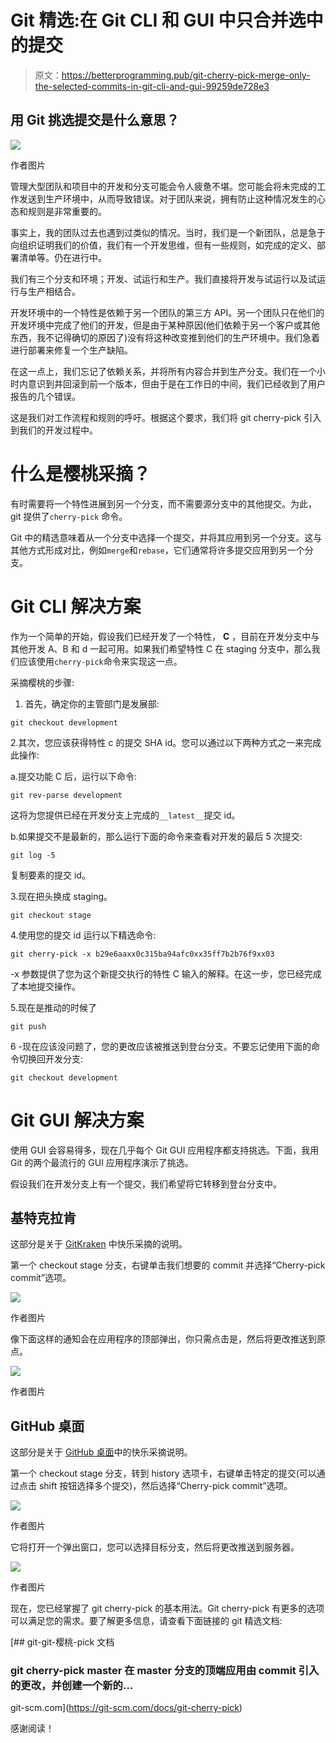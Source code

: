 # Git 精选:在 Git CLI 和 GUI 中只合并选中的提交

> 原文：<https://betterprogramming.pub/git-cherry-pick-merge-only-the-selected-commits-in-git-cli-and-gui-99259de728e3>

## 用 Git 挑选提交是什么意思？

![](img/2e2edf60b52586a6ea03d13ca4f875fb.png)

作者图片

管理大型团队和项目中的开发和分支可能会令人疲惫不堪。您可能会将未完成的工作发送到生产环境中，从而导致错误。对于团队来说，拥有防止这种情况发生的心态和规则是非常重要的。

事实上，我的团队过去也遇到过类似的情况。当时，我们是一个新团队，总是急于向组织证明我们的价值，我们有一个开发思维，但有一些规则，如完成的定义、部署清单等。仍在进行中。

我们有三个分支和环境；开发、试运行和生产。我们直接将开发与试运行以及试运行与生产相结合。

开发环境中的一个特性是依赖于另一个团队的第三方 API。另一个团队只在他们的开发环境中完成了他们的开发，但是由于某种原因(他们依赖于另一个客户或其他东西，我不记得确切的原因了)没有将这种改变推到他们的生产环境中。我们急着进行部署来修复一个生产缺陷。

在这一点上，我们忘记了依赖关系，并将所有内容合并到生产分支。我们在一个小时内意识到并回滚到前一个版本，但由于是在工作日的中间，我们已经收到了用户报告的几个错误。

这是我们对工作流程和规则的呼吁。根据这个要求，我们将 git cherry-pick 引入到我们的开发过程中。

# 什么是樱桃采摘？

有时需要将一个特性进展到另一个分支，而不需要源分支中的其他提交。为此，git 提供了`cherry-pick` 命令。

Git 中的精选意味着从一个分支中选择一个提交，并将其应用到另一个分支。这与其他方式形成对比，例如`merge`和`rebase`，它们通常将许多提交应用到另一个分支。

# Git CLI 解决方案

作为一个简单的开始，假设我们已经开发了一个特性， **C** ，目前在开发分支中与其他开发 A、B 和 d 一起可用。如果我们希望特性 C 在 staging 分支中，那么我们应该使用`cherry-pick`命令来实现这一点。

采摘樱桃的步骤:

1.  首先，确定你的主管部门是发展部:

```
git checkout development
```

2.其次，您应该获得特性 c 的提交 SHA id。您可以通过以下两种方式之一来完成此操作:

a.提交功能 C 后，运行以下命令:

```
git rev-parse development
```

这将为您提供已经在开发分支上完成的`__latest__`提交 id。

b.如果提交不是最新的，那么运行下面的命令来查看对开发的最后 5 次提交:

```
git log -5
```

复制要素的提交 id。

3.现在把头换成 staging。

```
git checkout stage
```

4.使用您的提交 id 运行以下精选命令:

```
git cherry-pick -x b29e6aaxx0c315ba94afc0xx35ff7b2b76f9xx03
```

-x 参数提供了您为这个新提交执行的特性 C 输入的解释。在这一步，您已经完成了本地提交操作。

5.现在是推动的时候了

```
git push
```

6 -现在应该没问题了，您的更改应该被推送到登台分支。不要忘记使用下面的命令切换回开发分支:

```
git checkout development
```

# Git GUI 解决方案

使用 GUI 会容易得多，现在几乎每个 Git GUI 应用程序都支持挑选。下面，我用 Git 的两个最流行的 GUI 应用程序演示了挑选。

假设我们在开发分支上有一个提交，我们希望将它转移到登台分支中。

## 基特克拉肯

这部分是关于 [GitKraken](https://www.gitkraken.com/) 中快乐采摘的说明。

第一个 checkout stage 分支，右键单击我们想要的 commit 并选择“Cherry-pick commit”选项。

![](img/d57ab79dda43ffb527ad787fef881ee0.png)

作者图片

像下面这样的通知会在应用程序的顶部弹出，你只需点击是，然后将更改推送到原点。

![](img/9d2fcef57ffd88bd792db918b32fc518.png)

作者图片

## GitHub 桌面

这部分是关于 [GitHub 桌面](https://desktop.github.com/)中的快乐采摘说明。

第一个 checkout stage 分支，转到 history 选项卡，右键单击特定的提交(可以通过点击 shift 按钮选择多个提交)，然后选择“Cherry-pick commit”选项。

![](img/287274e9abfbe07e5f073b33700d2214.png)

作者图片

它将打开一个弹出窗口，您可以选择目标分支，然后将更改推送到服务器。

![](img/e136b7900c6035b083756eaabd7c6555.png)

作者图片

现在，您已经掌握了 git cherry-pick 的基本用法。Git cherry-pick 有更多的选项可以满足您的需求。要了解更多信息，请查看下面链接的 git 精选文档:

[](https://git-scm.com/docs/git-cherry-pick) [## git-git-樱桃-pick 文档

### git cherry-pick master 在 master 分支的顶端应用由 commit 引入的更改，并创建一个新的…

git-scm.com](https://git-scm.com/docs/git-cherry-pick) 

感谢阅读！